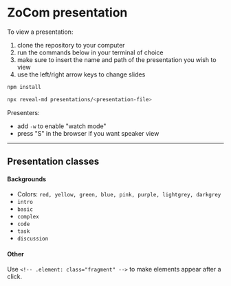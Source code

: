 # ZoCom presentation

To view a presentation:

1. clone the repository to your computer
2. run the commands below in your terminal of choice
3. make sure to insert the name and path of the presentation you wish to view
4. use the left/right arrow keys to change slides

```bash
npm install

npx reveal-md presentations/<presentation-file>
```

Presenters:
* add `-w` to enable "watch mode"
* press "S" in the browser if you want speaker view

---

## Presentation classes
#### Backgrounds
+ Colors: `red, yellow, green, blue, pink, purple, lightgrey, darkgrey`
+ `intro`
+ `basic`
+ `complex`
+ `code`
+ `task`
+ `discussion`

#### Other
Use `<!-- .element: class="fragment" -->` to make elements appear after a click.
